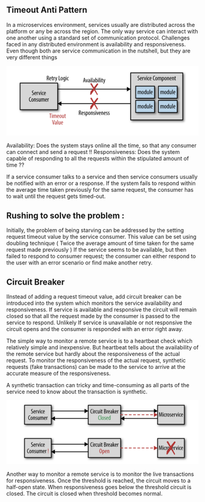 ## Timeout Anti Pattern

In a microservices environment, services usually are distributed across the platform or any be across the region. The only way service can interact with one another using a standard set of communication protocol. Challenges faced in any distributed environment is availability and responsiveness. Even though both are service communication in the nutshell, but they are very different things

![Timeout: Availablilty and Responsiveness](https://github.com/VivekanandanS/gist/blob/master/resources/images/microservices/availability-reponsiveness.png)

Availability: Does the system stays online all the time, so that any consumer can connect and send a request !!
Responsiveness: Does the system capable of responding to all the requests within the stipulated amount of time ??

If a service consumer talks to a service and then service consumers usually be notified with an error or a response. If the system fails to respond within the average time taken previously for the same request, the consumer has to wait until the request gets timed-out.


## Rushing to solve the problem :

Initially, the problem of being starving can be addressed by the setting request timeout value by the service consumer. This value can be set using doubling technique ( Twice the average amount of time taken for the same request made previously ) If the service seems to be available, but then failed to respond to consumer request; the consumer can either respond to the user with an error scenario or find make another retry.


## Circuit Breaker 

IInstead of adding a request timeout value, add circuit breaker can be introduced into the system which monitors the service availability and responsiveness. If service is available and responsive the circuit will remain closed so that all the request made by the consumer is passed to the service to respond. Unlikely If service is unavailable or not responsive the circuit opens and the consumer is responded with an error right away.

The simple way to monitor a remote service is to a heartbeat check which relatively simple and inexpensive. But heartbeat tells about the availability of the remote service but hardly about the responsiveness of the actual request. To monitor the responsiveness of the actual request, synthetic requests (fake transactions) can be made to the service to arrive at the accurate measure of the responsiveness.

A synthetic transaction can tricky and time-consuming as all parts of the service need to know about the transaction is synthetic.


![Timeout: Availablilty and Responsiveness](https://github.com/VivekanandanS/gist/blob/master/resources/images/microservices/circuit-breaker.png)


Another way to monitor a remote service is to monitor the live transactions for responsiveness. Once the threshold is reached, the circuit moves to a half-open state. When responsiveness goes below the threshold circuit is closed. The circuit is closed when threshold becomes normal.








